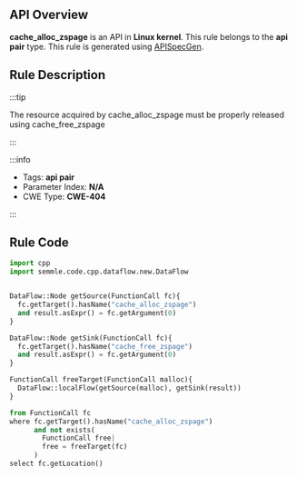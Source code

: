 ---
---


## API Overview
**cache_alloc_zspage** is an API in **Linux kernel**. This rule belongs to the **api pair** type. This rule is generated using [APISpecGen](../../tools/APISpecGen).
## Rule Description

:::tip

The resource acquired by cache_alloc_zspage must be properly released using cache_free_zspage

:::

:::info

- Tags: **api pair**
- Parameter Index: **N/A**
- CWE Type: **CWE-404**

:::

## Rule Code
```python
import cpp
import semmle.code.cpp.dataflow.new.DataFlow


DataFlow::Node getSource(FunctionCall fc){
  fc.getTarget().hasName("cache_alloc_zspage")
  and result.asExpr() = fc.getArgument(0)
}

DataFlow::Node getSink(FunctionCall fc){
  fc.getTarget().hasName("cache_free_zspage")
  and result.asExpr() = fc.getArgument(0)
}

FunctionCall freeTarget(FunctionCall malloc){
  DataFlow::localFlow(getSource(malloc), getSink(result))
}

from FunctionCall fc
where fc.getTarget().hasName("cache_alloc_zspage")
      and not exists(
        FunctionCall free| 
        free = freeTarget(fc)
      )
select fc.getLocation()

    
```